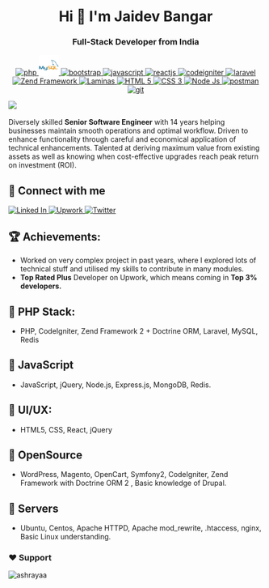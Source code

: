 <h1 align="center">Hi 👋 I'm Jaidev Bangar</h1>
<h3 align="center">Full-Stack Developer from India</h3>
<p align="center">
  <a href="https://php.net" target="_blank">
  <img src="https://user-images.githubusercontent.com/5701533/217466363-c4260ba3-8efa-40cc-b1fb-c17b3915731b.png" alt="php" width="60" style="max-width: 100%;">
  </a>
  <a href="https://www.mysql.com/" rel="nofollow"> <img src="https://raw.githubusercontent.com/devicons/devicon/master/icons/mysql/mysql-original-wordmark.svg" alt="mysql" width="40" height="40" style="max-width: 100%;"> </a>
  <a href="https://getbootstrap.com/">
<img src="https://raw.githubusercontent.com/jmnote/z-icons/master/svg/bootstrap.svg" alt="bootstrap" width="40" height="40" style="max-width: 100%;">
  </a>
  <a href="https://www.javascript.com/">
<img src="https://user-images.githubusercontent.com/5701533/217467683-23d09908-23b1-4362-8892-7ea2fb0e5f00.png" alt="javascript" width="40" height="40" style="max-width: 100%;">
  </a>
  <a href="https://reactjs.org/">
<img src="https://user-images.githubusercontent.com/5701533/217467938-4aab0187-c1ef-4fb1-a032-7cceb79eff63.png" alt="reactjs"  height="40" style="max-width: 100%;">
  </a>
  <a href="https://codeigniter.com/">
  <img src="https://user-images.githubusercontent.com/5701533/217468176-b4f5ca48-7bdd-4f3b-a7a8-4a2ff3d99d00.png" alt="codeigniter" height="40" style="max-width: 100%;">
  </a>
  <a href="https://laravel.com/">
  <img src="https://user-images.githubusercontent.com/5701533/217469529-5d4b86d3-42a3-48ad-84e2-097e4aef7d7c.png" alt="laravel" height="40" style="max-width: 100%;">
  </a>
  
  <a href="https://framework.zend.com/">
  <img src="https://user-images.githubusercontent.com/5701533/217469883-ab78b308-c292-4d3c-95da-a62421b21a52.png" alt="Zend Framework" height="40" style="max-width: 100%;">
  </a>
    
  <a href="https://getlaminas.org/">
  <img src="https://user-images.githubusercontent.com/5701533/217470351-a4ee02b7-7439-4838-807a-edb5d7b527a4.png" alt="Laminas" height="40" style="max-width: 100%;">
  </a>

  <a href="https://dev.w3.org/html5/spec-LC/">
  <img src="https://user-images.githubusercontent.com/5701533/217471174-267c08cb-e98b-42d3-98a0-1a663dd9e4c7.png" alt="HTML 5" height="40" style="max-width: 100%;">
  </a>
  <a href="https://www.w3.org/Style/CSS/Overview.en.html">
  <img src="https://user-images.githubusercontent.com/5701533/217471377-08341eac-6dc5-4c81-a7f1-faea8a330cec.png" alt="CSS 3" height="40" style="max-width: 100%;">
  </a>
  <a href="https://nodejs.org">
  <img src="https://user-images.githubusercontent.com/5701533/217471780-5ef7bfe9-9642-43d3-9490-782ec305b8e9.png" alt="Node Js" height="40" style="max-width: 100%;">
  </a>
  <a href="https://postman.com" rel="nofollow"> <img src="https://camo.githubusercontent.com/93b32389bf746009ca2370de7fe06c3b5146f4c99d99df65994f9ced0ba41685/68747470733a2f2f7777772e766563746f726c6f676f2e7a6f6e652f6c6f676f732f676574706f73746d616e2f676574706f73746d616e2d69636f6e2e737667" alt="postman" width="40" height="40" data-canonical-src="https://www.vectorlogo.zone/logos/getpostman/getpostman-icon.svg" style="max-width: 100%;"> </a>
  <a href="https://git-scm.com/" rel="nofollow"> <img src="https://camo.githubusercontent.com/fbfcb9e3dc648adc93bef37c718db16c52f617ad055a26de6dc3c21865c3321d/68747470733a2f2f7777772e766563746f726c6f676f2e7a6f6e652f6c6f676f732f6769742d73636d2f6769742d73636d2d69636f6e2e737667" alt="git" width="40" height="40" data-canonical-src="https://www.vectorlogo.zone/logos/git-scm/git-scm-icon.svg" style="max-width: 100%;"> </a>


</p

![](https://komarev.com/ghpvc/?username=solaxes)

Diversely skilled **Senior Software Engineer** with 14 years helping businesses maintain smooth operations and optimal workflow. Driven to enhance functionality through careful and economical application of technical enhancements. Talented at deriving maximum value from existing assets as well as knowing when cost-effective upgrades reach peak return on investment (ROI).

  ## 🤝 Connect with me
  <p>
  <a href="https://www.linkedin.com/in/jaidevbangar/">
  <img src="https://user-images.githubusercontent.com/5701533/217476218-5b665dce-97c2-41ce-bd23-49245ce6722b.png" alt="Linked In" height="40" style="max-width: 100%;">
  </a>
  
  <a href="https://www.upwork.com/freelancers/jaidevbangar">
  <img src="https://user-images.githubusercontent.com/5701533/217476537-89bb9cfa-0e06-457d-af71-a1a010adf71c.png" alt="Upwork" height="40" style="max-width: 100%;">
  </a>


  
  <a href="https://twitter.com/jaidev_bangar">
  <img src="https://user-images.githubusercontent.com/5701533/217477193-4b5f6f91-0a57-4001-a028-4661639ec51e.png" alt="Twitter" height="40" style="max-width: 100%;">
  </a>

</p>

  

## 🏆 Achievements:
  - Worked on very complex project in past years, where I explored lots of technical stuff and utilised my skills to contribute in many modules.
  - **Top Rated Plus** Developer on Upwork, which means coming in **Top 3% developers.** 

## 🚀 PHP Stack: 
  - PHP, CodeIgniter, Zend Framework 2 + Doctrine ORM, Laravel, MySQL, Redis

## 🚀 JavaScript
  - JavaScript, jQuery, Node.js, Express.js, MongoDB, Redis.
## 🚀 UI/UX:
  - HTML5, CSS, React, jQuery

## 🚀 OpenSource
  - WordPress, Magento, OpenCart, Symfony2, CodeIgniter, Zend Framework with Doctrine ORM 2 , Basic knowledge of Drupal. 

## 🚀 Servers
  - Ubuntu, Centos, Apache HTTPD, Apache mod_rewrite, .htaccess, nginx, Basic Linux understanding.
   

  
### ❤️ Support
<p dir="auto"><a href="https://www.buymeacoffee.com/solaxes" rel="nofollow"> <img align="left" src="https://camo.githubusercontent.com/28aae05a0fba45679e8e27d90609601e249b64a5fe30dfef05495de4f4e318d4/68747470733a2f2f63646e2e6275796d6561636f666665652e636f6d2f627574746f6e732f76322f64656661756c742d79656c6c6f772e706e67" height="50" width="210" alt="ashrayaa" data-canonical-src="https://cdn.buymeacoffee.com/buttons/v2/default-yellow.png" style="max-width: 100%;"></a></p>

